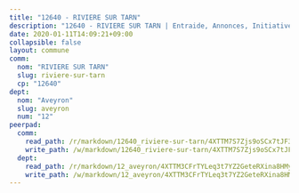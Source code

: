 ```yaml
---
title: "12640 - RIVIERE SUR TARN"
description: "12640 - RIVIERE SUR TARN | Entraide, Annonces, Initiatives"
date: 2020-01-11T14:09:21+09:00
collapsible: false
layout: commune
comm:
  nom: "RIVIERE SUR TARN"
  slug: riviere-sur-tarn
  cp: "12640"
dept:
  nom: "Aveyron"
  slug: aveyron
  num: "12"
peerpad:
  comm:
    read_path: /r/markdown/12640_riviere-sur-tarn/4XTTM7S7Zjs9oSCx7tJF3R9aP2ssNuZds8JkHsDFTArFvGDxq
    write_path: /w/markdown/12640_riviere-sur-tarn/4XTTM7S7Zjs9oSCx7tJF3R9aP2ssNuZds8JkHsDFTArFvGDxq-K3TgUegeHYbuqL5BAJuH5NfurH9mf27UQetue223GjNbcSa4KQvum2Bd9bZKEWqtTt9toMebFxafF96sFPNrbWD9nGwYHbwU44n3vzMp68cD5Tn1zF5xMKxHU8ZU5dophokAXr9j
  dept:
    read_path: /r/markdown/12_aveyron/4XTTM3CFrTYLeq3t7YZ2GeteRXina8HMy585xLdATaEm28gJq
    write_path: /w/markdown/12_aveyron/4XTTM3CFrTYLeq3t7YZ2GeteRXina8HMy585xLdATaEm28gJq-K3TgUfu3tdsvnJNzfCjLcQBm4uQ83gag77qnaAo9pjUvbpQyfAVAxJdyULKffeJFVcGHHVraYZNVQhiGBeBUKBFLy2Vr8dapgU6tQCmoJQ6dgnoqRGmK9bSxqhW9VArfxRuTPcgV
---
```


